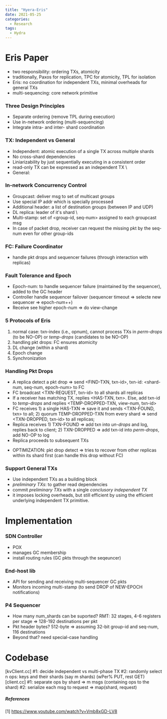 ```yaml
---
title: "Hyera-Eris"
date: 2021-05-25
categories:
  - Research
tags:
  - Hydra
---
```

# Eris Paper
- two responsibility: ordering TXs, atomicity
- traditionally, Paxos for replication, TPC for atomicity, TPL for isolation
- Eris: no coordination for independent TXs, minimal overheads for general TXs
- multi-sequencing: core network primitive

### Three Design Principles
- Separate ordering (remove TPL during execution)
- Use in-network ordering (multi-sequencing)
- Integrate intra- and inter- shard coordination

### TX: Independent vs General 
- Independent: atomic execution of a single TX across multiple shards
- No cross-shard dependencies
- Liniarizability by just sequentially executing in a consistent order
- read-only TX can be expressed as an independent TX
\
- General:


### In-network Concurrency Control
- Groupcast: deliver msg to set of multicast groups
- Use special IP addr which is specially processed 
- Additional header: a list of destination groups (between IP and UDP)
- DL replica: leader of it's shard
\
- Multi-stamp: set of <group-id, seq-num> assigned to each groupcast msg
- In case of packet drop, receiver can request the missing pkt by the seq-num even for other group-ids

### FC: Failure Coordinator
- handle pkt drops and sequencer failures (through interaction with replicas)

### Fault Tolerance and Epoch
- Epoch-num: to handle sequencer failure (maintained by the sequencer), added to the GC header
- Controller handle sequencer failover (sequencer timeout => selecte new sequencer => epoch-num++)
- Receive see higher epoch-num => do view-change

### 5 Protocols of Eris
1) normal case: txn-index (i.e., opnum), cannot process TXs in *perm-drops* (to be NO-OP) or *temp-drops* (candidates to be NO-OP)
2) handling pkt drops: FC ensures atomicity 
3) DL change (within a shard)
4) Epoch change
5) Synchronization

### Handling Pkt Drops
- A replica detect a pkt drop => send <FIND-TXN, txn-id>, txn-id: <shard-num, seq-num, epoch-num> to FC
- FC broadcast <TXN-REQUEST, txn-id> to all shards all replicas
- If a receiver has matching TX, replies <HAS-TXN, txn>. Else, add txn-id to *temp-drops* and replies <TEMP-DROPPED-TXN, view-num, txn-id>
- FC receives 1) a single HAS-TXN => save it and sends <TXN-FOUND, txn> to all; 2) quorum TEMP-DROPPED-TXN from every shard => send <TXN-DROPPED,
txn-id> to all replicas;
- Replica receives 1) TXN-FOUND => add txn into *un-drops* and log, replies back to client; 2) TXN-DROPPED => add txn-id into *perm-drops*, add NO-OP to log
- Replica proceeds to subsequent TXs
* OPTIMIZATION: pkt drop detect => tries to recover from other replicas within its shard first (can handle this drop without FC)



### Support General TXs
- Use independent TXs as a building block
- *preliminary TXs*: to gather read dependencies
- commit *preliminary TXs* with a single *conclusory independent TX*
- it imposes locking overheads, but still efficient by using the efficient underlying independent TX primitive.

# Implementation
### SDN Controller
- POX
- manages GC membership
- install routing rules (GC pkts through the seqeuncer)
### End-host lib
- API for sending and receiving multi-sequencer GC pkts
- Monitors incoming multi-stamp (to send DROP of NEW-EPOCH notifications)
### P4 Sequencer
- How many num_shards can be suported? RMT: 32 stages, 4-6 registers per stage => 128-192 destinations per pkt
- Pkt header bytes? 512-byte => assuming 32-bit group-id and seq-num, 116 destinations
- Beyond that? need special-case handling





# Codebase
[kvClient.cc]
#1: decide independent vs multi-phase TX 
#2: randomly select n ops: keys and their shards (say m shards) (wPer% PUT, rest GET)
[client.cc]
#1: separate ops by shard => m msgs (containing ops to the shard)
#2: serialize each msg to request => map(shard, request)



##### References
[1] https://www.youtube.com/watch?v=Vmb8xGD-LV8
